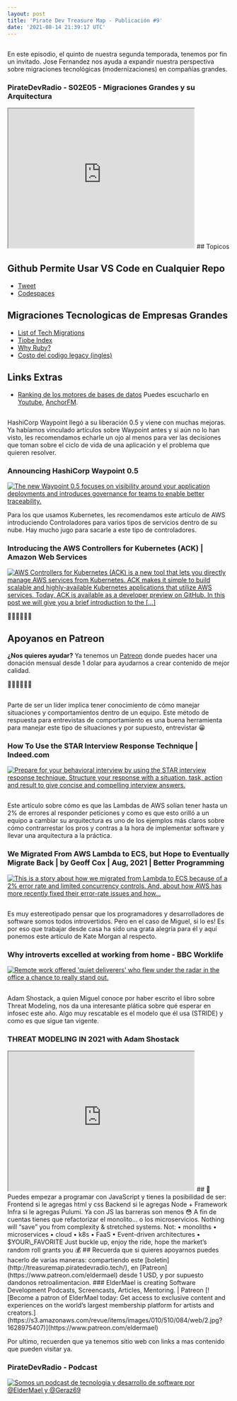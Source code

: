 ```yaml
---
layout: post
title: 'Pirate Dev Treasure Map - Publicación #9'
date: '2021-08-14 21:39:17 UTC'
---
```

## 
En este episodio, el quinto de nuestra segunda temporada, tenemos por fin un invitado. Jose Fernandez nos ayuda a expandir nuestra perspectiva sobre migraciones tecnológicas (modernizaciones) en compañías grandes.
### PirateDevRadio - S02E05 - Migraciones Grandes y su Arquitectura
<iframe 
    width="420" 
    height="315" 
    src="https://www.youtube.com/watch?v=LMG_msRJz3I" 
    allowfullscreen>
</iframe>
## Topicos

## Github Permite Usar VS Code en Cualquier Repo

* [Tweet](https://twitter.com/github/status/1425505817827151872)
* [Codespaces](https://github.blog/2021-08-11-githubs-engineering-team-moved-codespaces/)

## Migraciones Tecnologicas de Empresas Grandes

* [List of Tech Migrations](https://github.com/kokizzu/list-of-tech-migrations/blob/main/README.md?utm_source=pocket_mylist)
* [Tiobe Index](https://www.tiobe.com/tiobe-index/)
* [Why Ruby?](https://blog.codinghorror.com/why-ruby/)
* [Costo del codigo legacy (ingles)](https://www.zdnet.com/article/legacy-it-saving-money-by-holding-onto-old-tech-is-costing-us-all-billions/)

## Links Extras

* [Ranking de los motores de bases de datos](https://db-engines.com/en/ranking)
Puedes escucharlo en [Youtube](https://www.youtube.com/channel/UCIQ_yengMK59I2bsL3443sg), [AnchorFM](https://anchor.fm/pirate-dev-radio).
## 
HashiCorp Waypoint llegó a su liberación 0.5 y viene con muchas mejoras. Ya habíamos vinculado artículos sobre Waypoint antes y si aún no lo han visto, les recomendamos echarle un ojo al menos para ver las decisiones que toman sobre el ciclo de vida de una aplicación y el problema que quieren resolver.
### Announcing HashiCorp Waypoint 0.5
[![The new Waypoint 0.5 focuses on visibility around your application deployments and introduces governance for teams to enable better traceability.](https://s3.amazonaws.com/revue/items/images/010/509/810/web/1620083916-blog-library-product-waypoint-dark-gradient.jpg?1628971838)](https://www.hashicorp.com/blog/announcing-hashicorp-waypoint-0-5)

Para los que usamos Kubernetes, les recomendamos este artículo de AWS introduciendo Controladores para varios tipos de servicios dentro de su nube. Hay mucho jugo para sacarle a este tipo de controladores.
### Introducing the AWS Controllers for Kubernetes (ACK) | Amazon Web Services
[![AWS Controllers for Kubernetes (ACK) is a new tool that lets you directly manage AWS services from Kubernetes. ACK makes it simple to build scalable and highly-available Kubernetes applications that utilize AWS services. Today, ACK is available as a developer preview on GitHub. In this post we will give you a brief introduction to the […]](https://s3.amazonaws.com/revue/items/images/010/509/909/web/feature-img-748x630.png?1628973253)](https://aws.amazon.com/blogs/containers/aws-controllers-for-kubernetes-ack/?utm_source=pocket_mylist)

🏴‍☠️🏴‍☠️🏴‍☠️

## Apoyanos en Patreon

**¿Nos quieres ayudar?** Ya tenemos un [Patreon](https://www.patreon.com/eldermael) donde puedes hacer una donación mensual desde 1 dolar para ayudarnos a crear contenido de mejor calidad.

🏴‍☠️🏴‍☠️🏴‍☠️
## 
Parte de ser un líder implica tener conocimiento de cómo manejar situaciones y comportamientos dentro de un equipo. Este método de respuesta para entrevistas de comportamiento es una buena herramienta para manejar este tipo de situaciones y por supuesto, entrevistar 😀
### How To Use the STAR Interview Response Technique | Indeed.com
[![Prepare for your behavioral interview by using the STAR interview response technique. Structure your response with a situation, task, action and result to give concise and compelling interview answers.](undefined)](https://www.indeed.com/career-advice/interviewing/how-to-use-the-star-interview-response-technique?utm_source=pocket_mylist)

## 
Este artículo sobre cómo es que las Lambdas de AWS solían tener hasta un 2% de errores al responder peticiones y como es que esto orilló a un equipo a cambiar su arquitectura es uno de los ejemplos más claros sobre cómo contrarrestar los pros y contras a la hora de implementar software y llevar una arquitectura a la práctica.
### We Migrated From AWS Lambda to ECS, but Hope to Eventually Migrate Back | by Geoff Cox | Aug, 2021 | Better Programming
[![This is a story about how we migrated from Lambda to ECS because of a 2% error rate and limited concurrency controls. And, about how AWS has more recently fixed their error-rate issues and how…](https://s3.amazonaws.com/revue/items/images/010/509/946/web/0*DT3eG4-ggpZr-be5?1628973866)](https://betterprogramming.pub/we-migrated-from-aws-lambda-to-ecs-but-hope-to-eventually-migrate-back-8ad25a60501b?gi=99de945692a8)

## 
Es muy estereotipado pensar que los programadores y desarrolladores de software somos todos introvertidos. Pero en el caso de Miguel, si lo es! Es por eso que trabajar desde casa ha sido una grata alegría para él y aquí ponemos este artículo de Kate Morgan al respecto.
### Why introverts excelled at working from home - BBC Worklife
[![Remote work offered 'quiet deliverers' who flew under the radar in the office a chance to really stand out.](https://s3.amazonaws.com/revue/items/images/010/510/119/web/p09p7yt6.jpg?1628975830)](https://www.bbc.com/worklife/article/20210713-why-introverts-excelled-at-working-from-home?utm_campaign=Level+Up&utm_medium=email&utm_source=Revue+newsletter)

## 
Adam Shostack, a quien Miguel conoce por haber escrito el libro sobre Threat Modeling, nos da una interesante plática sobre qué esperar en infosec este año. Algo muy rescatable es el modelo que él usa (STRIDE) y como es que sigue tan vigente.
### THREAT MODELING IN 2021 with Adam Shostack
<iframe 
    width="420" 
    height="315" 
    src="https://www.youtube.com/watch?v=7jB5OS6mepU" 
    allowfullscreen>
</iframe>
## 
🤷
Puedes empezar a programar con JavaScript y tienes la posibilidad de ser: Frontend si le agregas html y css Backend si le agregas Node + Framework Infra si le agregas Pulumi. Ya con JS las barreras son menos 😳
A fin de cuentas tienes que refactorizar el monolito... o los microservicios.
Nothing will “save” you from complexity & stretched systems. Not: • monoliths • microservices • cloud • k8s • FaaS • Event-driven architectures • $YOUR\_FAVORITE Just buckle up, enjoy the ride, hope the market’s random roll grants you 💰
## 
Recuerda que si quieres apoyarnos puedes hacerlo de varias maneras: compartiendo este [boletin](http://treasuremap.piratedevradio.tech/), en [Patreon](https://www.patreon.com/eldermael) desde 1 USD, y por supuesto dandonos retroalimentacion.
### ElderMael is creating Software Development Podcasts, Screencasts, Articles, Mentoring. | Patreon
[![Become a patron of ElderMael today: Get access to exclusive content and experiences on the world’s largest membership platform for artists and creators.](https://s3.amazonaws.com/revue/items/images/010/510/084/web/2.jpg?1628975407)](https://www.patreon.com/eldermael)

Por ultimo, recuerden que ya tenemos sitio web con links a mas contenido que pueden visitar ya.
### PirateDevRadio - Podcast
[![Somos un podcast de tecnologia y desarrollo de software por @ElderMael  y @Geraz69](https://s3.amazonaws.com/revue/items/images/010/510/143/web/new-splashscreen-2.jpg?1628976243)](https://piratedevradio.tech/)

        